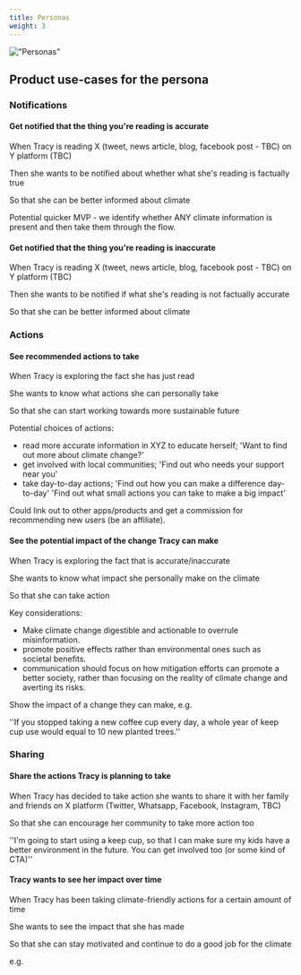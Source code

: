 ```yaml
---
title: Personas
weight: 3
---
```



!["Personas"](/img/Climate_misinformation_persona.jpg )

## Product use-cases for the persona

### Notifications

#### Get notified that the thing you're reading is accurate

When Tracy is reading X (tweet, news article, blog, facebook post - TBC) on Y platform (TBC) 

Then she wants to be notified about whether what she's reading is factually true 

So that she can be better informed about climate 

Potential quicker MVP - we identify whether ANY climate information is present and then take them through the flow.

#### Get notified that the thing you're reading is inaccurate

When Tracy is reading X (tweet, news article, blog, facebook post - TBC) on Y platform (TBC) 

Then she wants to be notified if what she's reading is not factually accurate

So that she can be better informed about climate

### Actions
#### See recommended actions to take
When Tracy is exploring the fact she has just read

She wants to know what actions she can personally take

So that she can start working towards more sustainable future 

Potential choices of actions: 

- read more accurate information in XYZ to educate herself; 'Want to find out more about climate change?'
- get involved with local communities; 'Find out who needs your support near you'
- take day-to-day actions; 'Find out how you can make a difference day-to-day' 'Find out what small actions you can take to make a big impact'

Could link out to other apps/products and get a commission for recommending new users (be an affiliate).

#### See the potential impact of the change Tracy can make

When Tracy is exploring the fact that is accurate/inaccurate 

She wants to know what impact she personally make on the climate

So that she can take action 

Key considerations: 

- Make climate change digestible and actionable to overrule misinformation.
- promote positive effects rather than environmental ones such as societal benefits.
- communication should focus on how mitigation efforts can promote a better society, rather than focusing on the reality of climate change and averting its risks.

Show the impact of a change they can make, e.g. 

''If you stopped taking a new coffee cup every day, a whole year of keep cup use would equal to 10 new planted trees.''

### Sharing

#### Share the actions Tracy is planning to take

When Tracy has decided to take action she wants to share it with her family and friends on X platform (Twitter, Whatsapp, Facebook, Instagram, TBC) 

So that she can encourage her community to take more action too

''I'm going to start using a keep cup, so that I can make sure my kids have a better environment in the future. You can get involved too (or some kind of CTA)''

#### Tracy wants to see her impact over time

When Tracy has been taking climate-friendly actions for a certain amount of time 

She wants to see the impact that she has made 

So that she can stay motivated and continue to do a good job for the climate 

e.g.